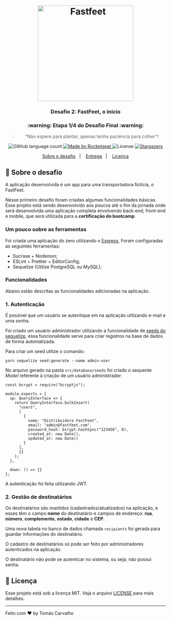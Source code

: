 <h1 align="center">
  <img alt="Fastfeet" title="Fastfeet" src="https://github.com/Rocketseat/bootcamp-gostack-desafio-02/blob/master/.github/logo.png" width="300px" />
</h1>

<h3 align="center">
  Desafio 2: FastFeet, o início
</h3>

<h3 align="center">
  :warning: Etapa 1/4 do Desafio Final :warning:
</h3>

<blockquote align="center">“Não espere para plantar, apenas tenha paciência para colher”!</blockquote>

<p align="center">
  <img alt="GitHub language count" src="https://img.shields.io/github/languages/count/rocketseat/bootcamp-gostack-desafio-02?color=%2304D361">

  <a href="https://rocketseat.com.br">
    <img alt="Made by Rocketseat" src="https://img.shields.io/badge/made%20by-Rocketseat-%2304D361">
  </a>

  <img alt="License" src="https://img.shields.io/badge/license-MIT-%2304D361">

  <a href="https://github.com/Rocketseat/bootcamp-gostack-desafio-02/stargazers">
    <img alt="Stargazers" src="https://img.shields.io/github/stars/rocketseat/bootcamp-gostack-desafio-02?style=social">
  </a>
</p>

<p align="center">
  <a href="#rocket-sobre-o-desafio">Sobre o desafio</a>&nbsp;&nbsp;&nbsp;|&nbsp;&nbsp;&nbsp;
  <a href="#-entrega">Entrega</a>&nbsp;&nbsp;&nbsp;|&nbsp;&nbsp;&nbsp;
  <a href="#memo-licença">Licença</a>
</p>

## :rocket: Sobre o desafio

A aplicação desenvolvida é um app para uma transportadora fictícia, o FastFeet.

Nesse primeiro desafio foram criadas algumas funcionalidades básicas. Esse projeto está sendo desenvolvido aos poucos até o fim da jornada onde será desenvolvida uma aplicação completa envolvendo back-end, front-end e mobile, que será utilizada para a **certificação do bootcamp**.

### **Um pouco sobre as ferramentas**

Foi criada uma aplicação do zero utilizando o [Express](https://expressjs.com/), Foram configuradas as seguintes ferramentas:

- Sucrase + Nodemon;
- ESLint + Prettier + EditorConfig;
- Sequelize (Utilize PostgreSQL ou MySQL);

### **Funcionalidades**

Abaixo estão descritas as funcionalidades adicionadas na aplicação.

### **1. Autenticação**

É possível que um usuário se autentique em na aplicação utilizando e-mail e uma senha.

Foi criado um usuário administrador utilizando a funcionalidade de [seeds do sequelize](https://sequelize.org/master/manual/migrations.html#creating-first-seed), essa funcionalidade serve para criar registros na base de dados de forma automatizada.

Para criar um seed utilize o comando:

    yarn sequelize seed:generate --name admin-user

No arquivo gerado na pasta `src/database/seeds` foi criado o sequente <i>Model</i> referente à criação de um usuário administrador:

    const bcrypt = require("bcryptjs");

    module.exports = {
      up: QueryInterface => {
        return QueryInterface.bulkInsert(
          "users",
          [
            {
              name: "Distribuidora FastFeet",
              email: "admin@fastfeet.com",
              password_hash: bcrypt.hashSync("123456", 8),
              created_at: new Date(),
              updated_at: new Date()
            }
          ],
          {}
        );
      },

      down: () => {}
    };

A autenticação foi feita utilizando JWT.

### 2. Gestão de destinatários

Os destinatários são mantidos (cadastrados/atualizados) na aplicação, e esses têm o campo **nome** do destinatário e campos de endereço: **rua**, **número**, **complemento**, **estado**, **cidade** e **CEP**.

Uma nova tabela no banco de dados chamada `recipients` foi gerada para guardar informações do destinatário.

O cadastro de destinatários só pode ser feito por administradores autenticados na aplicação.

O destinatário não pode se autenticar no sistema, ou seja, não possui senha.

## :memo: Licença

Esse projeto está sob a licença MIT. Veja o arquivo [LICENSE](LICENSE.md) para mais detalhes.

---

Feito com ♥ by Tomás Carvalho
